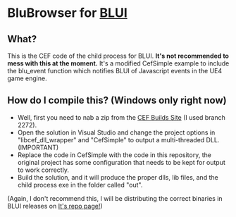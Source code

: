 # BluBrowser for [BLUI](https://github.com/AaronShea/BLUI)

## What?
This is the CEF code of the child process for BLUI. **It's not recommended to mess with this at the moment.** It's a modified CefSimple example to include the blu_event function which notifies BLUI of Javascript events in the UE4 game engine.

## How do I compile this? (Windows only right now)
* Well, first you need to nab a zip from the [CEF Builds Site](http://cefbuilds.com/) (I used branch 2272).
* Open the solution in Visual Studio and change the project options in "libcef\_dll\_wrapper" and "CefSimple" to output a multi-threaded DLL. (IMPORTANT)
* Replace the code in CefSimple with the code in this repository, the original project has some configuration that needs to be kept for output to work correctly.
* Build the solution, and it will produce the proper dlls, lib files, and the child process exe in the folder called "out".

(Again, I don't recommend this, I will be distributing the correct binaries in BLUI releases on [It's repo page!](https://github.com/AaronShea/BLUI))
